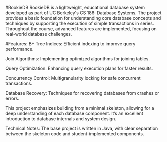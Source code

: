 #RookieDB
RookieDB is a lightweight, educational database system developed as part of UC Berkeley's CS 186: Database Systems. The project provides a basic foundation for understanding core database concepts and techniques by supporting the execution of simple transactions in series. Throughout the course, advanced features are implemented, focusing on real-world database challenges.

#Features:
B+ Tree Indices: Efficient indexing to improve query performance.

Join Algorithms: Implementing optimized algorithms for joining tables.

Query Optimization: Enhancing query execution plans for faster results.

Concurrency Control: Multigranularity locking for safe concurrent transactions.

Database Recovery: Techniques for recovering databases from crashes or errors.

This project emphasizes building from a minimal skeleton, allowing for a deep understanding of each database component. It’s an excellent introduction to database internals and system design.

Technical Notes:
The base project is written in Java, with clear separation between the skeleton code and student-implemented components.
